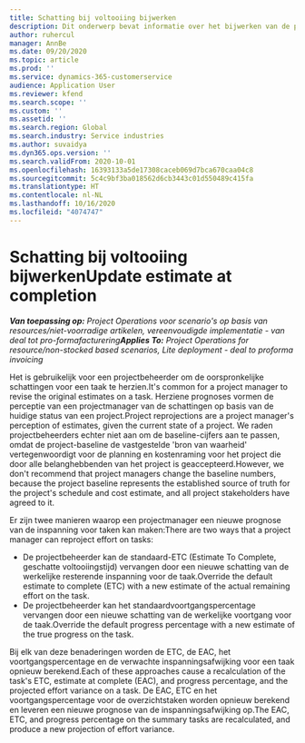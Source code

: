 ```yaml
---
title: Schatting bij voltooiing bijwerken
description: Dit onderwerp bevat informatie over het bijwerken van de prognose van inspanning voor project.
author: ruhercul
manager: AnnBe
ms.date: 09/20/2020
ms.topic: article
ms.prod: ''
ms.service: dynamics-365-customerservice
audience: Application User
ms.reviewer: kfend
ms.search.scope: ''
ms.custom: ''
ms.assetid: ''
ms.search.region: Global
ms.search.industry: Service industries
ms.author: suvaidya
ms.dyn365.ops.version: ''
ms.search.validFrom: 2020-10-01
ms.openlocfilehash: 16393133a5de17308caceb069d7bca670caa04c8
ms.sourcegitcommit: 5c4c9bf3ba018562d6cb3443c01d550489c415fa
ms.translationtype: HT
ms.contentlocale: nl-NL
ms.lasthandoff: 10/16/2020
ms.locfileid: "4074747"
---
```

# <a name="update-estimate-at-completion"></a><span data-ttu-id="da7ca-103">Schatting bij voltooiing bijwerken</span><span class="sxs-lookup"><span data-stu-id="da7ca-103">Update estimate at completion</span></span>

<span data-ttu-id="da7ca-104">_**Van toepassing op:** Project Operations voor scenario's op basis van resources/niet-voorradige artikelen, vereenvoudigde implementatie - van deal tot pro-formafacturering_</span><span class="sxs-lookup"><span data-stu-id="da7ca-104">_**Applies To:** Project Operations for resource/non-stocked based scenarios, Lite deployment - deal to proforma invoicing_</span></span>

<span data-ttu-id="da7ca-105">Het is gebruikelijk voor een projectbeheerder om de oorspronkelijke schattingen voor een taak te herzien.</span><span class="sxs-lookup"><span data-stu-id="da7ca-105">It's common for a project manager to revise the original estimates on a task.</span></span> <span data-ttu-id="da7ca-106">Herziene prognoses vormen de perceptie van een projectmanager van de schattingen op basis van de huidige status van een project.</span><span class="sxs-lookup"><span data-stu-id="da7ca-106">Project reprojections are a project manager's perception of estimates, given the current state of a project.</span></span> <span data-ttu-id="da7ca-107">We raden projectbeheerders echter niet aan om de baseline-cijfers aan te passen, omdat de project-baseline de vastgestelde 'bron van waarheid' vertegenwoordigt voor de planning en kostenraming voor het project die door alle belanghebbenden van het project is geaccepteerd.</span><span class="sxs-lookup"><span data-stu-id="da7ca-107">However, we don't recommend that project managers change the baseline numbers, because the project baseline represents the established source of truth for the project's schedule and cost estimate, and all project stakeholders have agreed to it.</span></span>

<span data-ttu-id="da7ca-108">Er zijn twee manieren waarop een projectmanager een nieuwe prognose van de inspanning voor taken kan maken:</span><span class="sxs-lookup"><span data-stu-id="da7ca-108">There are two ways that a project manager can reproject effort on tasks:</span></span>

- <span data-ttu-id="da7ca-109">De projectbeheerder kan de standaard-ETC (Estimate To Complete, geschatte voltooiingstijd) vervangen door een nieuwe schatting van de werkelijke resterende inspanning voor de taak.</span><span class="sxs-lookup"><span data-stu-id="da7ca-109">Override the default estimate to complete (ETC) with a new estimate of the actual remaining effort on the task.</span></span> 
- <span data-ttu-id="da7ca-110">De projectbeheerder kan het standaardvoortgangspercentage vervangen door een nieuwe schatting van de werkelijke voortgang voor de taak.</span><span class="sxs-lookup"><span data-stu-id="da7ca-110">Override the default progress percentage with a new estimate of the true progress on the task.</span></span>

<span data-ttu-id="da7ca-111">Bij elk van deze benaderingen worden de ETC, de EAC, het voortgangspercentage en de verwachte inspanningsafwijking voor een taak opnieuw berekend.</span><span class="sxs-lookup"><span data-stu-id="da7ca-111">Each of these approaches cause a recalculation of the task's ETC, estimate at complete (EAC), and progress percentage, and the projected effort variance on a task.</span></span> <span data-ttu-id="da7ca-112">De EAC, ETC en het voortgangspercentage voor de overzichtstaken worden opnieuw berekend en leveren een nieuwe prognose van de inspanningsafwijking op.</span><span class="sxs-lookup"><span data-stu-id="da7ca-112">The EAC, ETC, and progress percentage on the summary tasks are recalculated, and produce a new projection of effort variance.</span></span>
